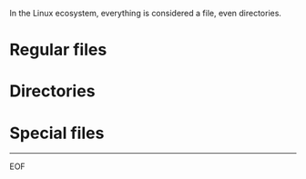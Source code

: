 In the Linux ecosystem, everything is considered a file, even directories.  

# Regular files



# Directories

# Special files

---
EOF
